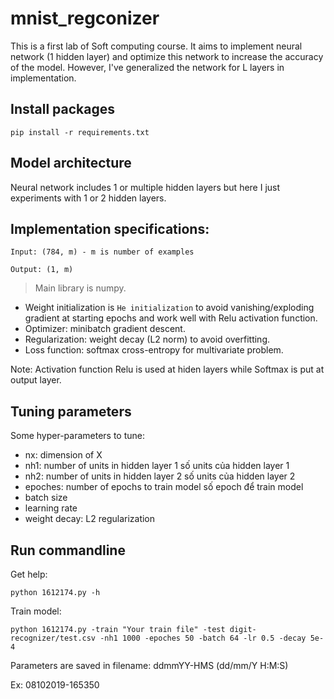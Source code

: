 # mnist_regconizer
This is a first lab of Soft computing course. It aims to implement neural network (1 hidden layer) and optimize this network to increase the accuracy of the model. However, I've generalized the network for L layers in implementation.

## Install packages
```
pip install -r requirements.txt
```

## Model architecture
Neural network includes 1 or multiple hidden layers but here I just experiments with 1 or 2 hidden layers.

## Implementation specifications:
```
Input: (784, m) - m is number of examples

Output: (1, m)
```
> Main library is numpy.

- Weight initialization is `He initialization` to avoid vanishing/exploding gradient at starting epochs and work well with Relu activation function.
- Optimizer: minibatch gradient descent.
- Regularization: weight decay (L2 norm) to avoid overfitting.
- Loss function: softmax cross-entropy for multivariate problem.

Note: Activation function Relu is used at hiden layers while Softmax is put at output layer.

## Tuning parameters

Some hyper-parameters to tune:
- nx: dimension of X
- nh1: number of units in hidden layer 1 số units của hidden layer 1
- nh2: number of units in hidden layer 2 số units của hidden layer 2
- epoches: number of epochs to train model số epoch để train model
- batch size
- learning rate
- weight decay: L2 regularization

## Run commandline
Get help:

```
python 1612174.py -h
```
 
Train model:

```
python 1612174.py -train "Your train file" -test digit-recognizer/test.csv -nh1 1000 -epoches 50 -batch 64 -lr 0.5 -decay 5e-4
```

Parameters are saved in filename: ddmmYY-HMS (dd/mm/Y H:M:S)

Ex: 08102019-165350

